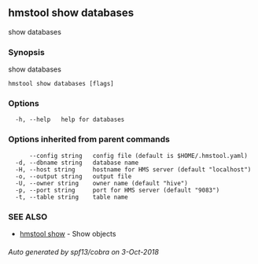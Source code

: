 ## hmstool show databases

show databases

### Synopsis

show databases

```
hmstool show databases [flags]
```

### Options

```
  -h, --help   help for databases
```

### Options inherited from parent commands

```
      --config string   config file (default is $HOME/.hmstool.yaml)
  -d, --dbname string   database name
  -H, --host string     hostname for HMS server (default "localhost")
  -o, --output string   output file
  -U, --owner string    owner name (default "hive")
  -p, --port string     port for HMS server (default "9083")
  -t, --table string    table name
```

### SEE ALSO

* [hmstool show](hmstool_show.md)	 - Show objects

###### Auto generated by spf13/cobra on 3-Oct-2018
